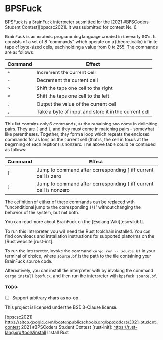 # BPSFuck

BPSFuck is a BrainFuck interpreter submitted for the [2021 #BPSCoders Student
Contest][bpscsc2021]. It was submitted for contest No. 6.

BrainFuck is an esoteric programming language created in the early 90's. It
consists of a set of 8 "commands" which operate on a (theoretically) infinite
tape of byte-sized cells, each holding a value from 0 to 255. The commands are
as follows:

| Command | Effect                                                |
| ------- | ----------------------------------------------------- |
| `+`     | Increment the current cell                            |
| `-`     | Decrement the current cell                            |
| `>`     | Shift the tape one cell to the right                  |
| `<`     | Shift the tape one cell to the left                   |
| `.`     | Output the value of the current cell                  |
| `,`     | Take a byte of input and store it in the current cell |

This list contains only 6 commands, as the remaining two come in delimiting
pairs. They are `[` and `]`, and they must come in matching pairs - somewhat
like parentheses. Together, they form a loop which repeats the enclosed
commands for as long as the current cell (that is, the cell in focus at the
beginning of each repition) is nonzero. The above table could be continued as
follows:

| Command | Effect                                                              |
| ------- | ------------------------------------------------------------------- |
| `[`     | Jump to command after corresponding `]` iff current cell is zero    |
| `]`     | Jump to command after corresponding `[` iff current cell is nonzero |

The definition of either of these commands can be replaced with "unconditional
jump to the corresponding `[`/`]`" without changing the behavior of the system,
but not both.

You can read more about BrainFuck on the [Esolang Wiki][esowikibf].

To run this interpreter, you will need the Rust toolchain installed. You can
find downloads and installation instructions for supported platforms on the
[Rust website][rust-init].

To run the interpreter, invoke the command `cargo run -- source.bf` in your
terminal of choice, where `source.bf` is the path to the file containing your
BrainFuck source code. 

Alternatively, you can install the interpreter with by invoking the command
`cargo install bpsfuck`, and then run the interpreter with `bpsfuck source.bf`.

#### TODO:
- [ ] Support arbitrary chars as no-op

This project is licensed under the BSD 3-Clause license. 

[bpscsc2021]: https://sites.google.com/bostonpublicschools.org/bpscoders/2021-student-contest 2021 #BPSCoders Student Contest
[rust-init]:  https://rust-lang.org/tools/install Install Rust


